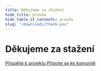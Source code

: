 ```yaml
---
title: Děkujeme za stažení
hide_title: pravda
hide_table_of_contents: pravda
slug: "/downloads/thank-you"
---
```


<div className="text-center margin-top--xl">

# Děkujeme za stažení

<div className="row margin-bottom--lg padding--sm flex-center">
<a className="button button--outline button--warning button--lg margin--sm" href="/contributing">
  Přispějte k projektu
</a>
<a className="button button--outline button--info button--lg margin--sm" href="https://linwood.dev/matrix">
  Připojte se ke komunitě
</a>

</div>

</div>
